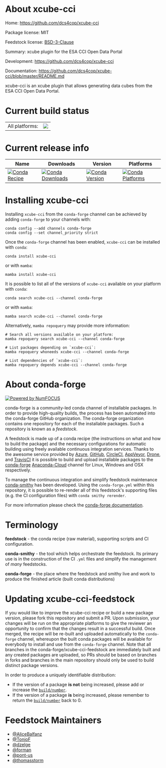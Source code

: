 About xcube-cci
===============

Home: https://github.com/dcs4cop/xcube-cci

Package license: MIT

Feedstock license: [BSD-3-Clause](https://github.com/conda-forge/xcube-cci-feedstock/blob/main/LICENSE.txt)

Summary: xcube plugin for the ESA CCI Open Data Portal

Development: https://github.com/dcs4cop/xcube-cci

Documentation: https://github.com/dcs4cop/xcube-cci/blob/master/README.md

xcube-cci is an xcube plugin that allows generating data cubes from the ESA CCI Open Data Portal.

Current build status
====================


<table><tr><td>All platforms:</td>
    <td>
      <a href="https://dev.azure.com/conda-forge/feedstock-builds/_build/latest?definitionId=10891&branchName=main">
        <img src="https://dev.azure.com/conda-forge/feedstock-builds/_apis/build/status/xcube-cci-feedstock?branchName=main">
      </a>
    </td>
  </tr>
</table>

Current release info
====================

| Name | Downloads | Version | Platforms |
| --- | --- | --- | --- |
| [![Conda Recipe](https://img.shields.io/badge/recipe-xcube--cci-green.svg)](https://anaconda.org/conda-forge/xcube-cci) | [![Conda Downloads](https://img.shields.io/conda/dn/conda-forge/xcube-cci.svg)](https://anaconda.org/conda-forge/xcube-cci) | [![Conda Version](https://img.shields.io/conda/vn/conda-forge/xcube-cci.svg)](https://anaconda.org/conda-forge/xcube-cci) | [![Conda Platforms](https://img.shields.io/conda/pn/conda-forge/xcube-cci.svg)](https://anaconda.org/conda-forge/xcube-cci) |

Installing xcube-cci
====================

Installing `xcube-cci` from the `conda-forge` channel can be achieved by adding `conda-forge` to your channels with:

```
conda config --add channels conda-forge
conda config --set channel_priority strict
```

Once the `conda-forge` channel has been enabled, `xcube-cci` can be installed with `conda`:

```
conda install xcube-cci
```

or with `mamba`:

```
mamba install xcube-cci
```

It is possible to list all of the versions of `xcube-cci` available on your platform with `conda`:

```
conda search xcube-cci --channel conda-forge
```

or with `mamba`:

```
mamba search xcube-cci --channel conda-forge
```

Alternatively, `mamba repoquery` may provide more information:

```
# Search all versions available on your platform:
mamba repoquery search xcube-cci --channel conda-forge

# List packages depending on `xcube-cci`:
mamba repoquery whoneeds xcube-cci --channel conda-forge

# List dependencies of `xcube-cci`:
mamba repoquery depends xcube-cci --channel conda-forge
```


About conda-forge
=================

[![Powered by
NumFOCUS](https://img.shields.io/badge/powered%20by-NumFOCUS-orange.svg?style=flat&colorA=E1523D&colorB=007D8A)](https://numfocus.org)

conda-forge is a community-led conda channel of installable packages.
In order to provide high-quality builds, the process has been automated into the
conda-forge GitHub organization. The conda-forge organization contains one repository
for each of the installable packages. Such a repository is known as a *feedstock*.

A feedstock is made up of a conda recipe (the instructions on what and how to build
the package) and the necessary configurations for automatic building using freely
available continuous integration services. Thanks to the awesome service provided by
[Azure](https://azure.microsoft.com/en-us/services/devops/), [GitHub](https://github.com/),
[CircleCI](https://circleci.com/), [AppVeyor](https://www.appveyor.com/),
[Drone](https://cloud.drone.io/welcome), and [TravisCI](https://travis-ci.com/)
it is possible to build and upload installable packages to the
[conda-forge](https://anaconda.org/conda-forge) [Anaconda-Cloud](https://anaconda.org/)
channel for Linux, Windows and OSX respectively.

To manage the continuous integration and simplify feedstock maintenance
[conda-smithy](https://github.com/conda-forge/conda-smithy) has been developed.
Using the ``conda-forge.yml`` within this repository, it is possible to re-render all of
this feedstock's supporting files (e.g. the CI configuration files) with ``conda smithy rerender``.

For more information please check the [conda-forge documentation](https://conda-forge.org/docs/).

Terminology
===========

**feedstock** - the conda recipe (raw material), supporting scripts and CI configuration.

**conda-smithy** - the tool which helps orchestrate the feedstock.
                   Its primary use is in the construction of the CI ``.yml`` files
                   and simplify the management of *many* feedstocks.

**conda-forge** - the place where the feedstock and smithy live and work to
                  produce the finished article (built conda distributions)


Updating xcube-cci-feedstock
============================

If you would like to improve the xcube-cci recipe or build a new
package version, please fork this repository and submit a PR. Upon submission,
your changes will be run on the appropriate platforms to give the reviewer an
opportunity to confirm that the changes result in a successful build. Once
merged, the recipe will be re-built and uploaded automatically to the
`conda-forge` channel, whereupon the built conda packages will be available for
everybody to install and use from the `conda-forge` channel.
Note that all branches in the conda-forge/xcube-cci-feedstock are
immediately built and any created packages are uploaded, so PRs should be based
on branches in forks and branches in the main repository should only be used to
build distinct package versions.

In order to produce a uniquely identifiable distribution:
 * If the version of a package **is not** being increased, please add or increase
   the [``build/number``](https://docs.conda.io/projects/conda-build/en/latest/resources/define-metadata.html#build-number-and-string).
 * If the version of a package **is** being increased, please remember to return
   the [``build/number``](https://docs.conda.io/projects/conda-build/en/latest/resources/define-metadata.html#build-number-and-string)
   back to 0.

Feedstock Maintainers
=====================

* [@AliceBalfanz](https://github.com/AliceBalfanz/)
* [@TonioF](https://github.com/TonioF/)
* [@dzelge](https://github.com/dzelge/)
* [@forman](https://github.com/forman/)
* [@pont-us](https://github.com/pont-us/)
* [@thomasstorm](https://github.com/thomasstorm/)

